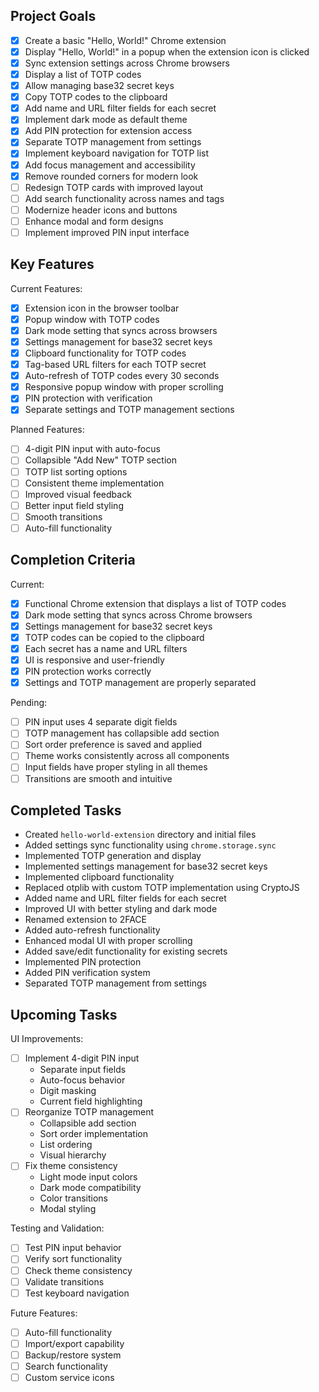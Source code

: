 ## Project Goals
- [x] Create a basic "Hello, World!" Chrome extension
- [x] Display "Hello, World!" in a popup when the extension icon is clicked
- [x] Sync extension settings across Chrome browsers
- [x] Display a list of TOTP codes
- [x] Allow managing base32 secret keys
- [x] Copy TOTP codes to the clipboard
- [x] Add name and URL filter fields for each secret
- [x] Implement dark mode as default theme
- [x] Add PIN protection for extension access
- [x] Separate TOTP management from settings
- [x] Implement keyboard navigation for TOTP list
- [x] Add focus management and accessibility
- [x] Remove rounded corners for modern look
- [ ] Redesign TOTP cards with improved layout
- [ ] Add search functionality across names and tags
- [ ] Modernize header icons and buttons
- [ ] Enhance modal and form designs
- [ ] Implement improved PIN input interface

## Key Features
Current Features:
- [x] Extension icon in the browser toolbar
- [x] Popup window with TOTP codes
- [x] Dark mode setting that syncs across browsers
- [x] Settings management for base32 secret keys
- [x] Clipboard functionality for TOTP codes
- [x] Tag-based URL filters for each TOTP secret
- [x] Auto-refresh of TOTP codes every 30 seconds
- [x] Responsive popup window with proper scrolling
- [x] PIN protection with verification
- [x] Separate settings and TOTP management sections

Planned Features:
- [ ] 4-digit PIN input with auto-focus
- [ ] Collapsible "Add New" TOTP section
- [ ] TOTP list sorting options
- [ ] Consistent theme implementation
- [ ] Improved visual feedback
- [ ] Better input field styling
- [ ] Smooth transitions
- [ ] Auto-fill functionality

## Completion Criteria
Current:
- [x] Functional Chrome extension that displays a list of TOTP codes
- [x] Dark mode setting that syncs across Chrome browsers
- [x] Settings management for base32 secret keys
- [x] TOTP codes can be copied to the clipboard
- [x] Each secret has a name and URL filters
- [x] UI is responsive and user-friendly
- [x] PIN protection works correctly
- [x] Settings and TOTP management are properly separated

Pending:
- [ ] PIN input uses 4 separate digit fields
- [ ] TOTP management has collapsible add section
- [ ] Sort order preference is saved and applied
- [ ] Theme works consistently across all components
- [ ] Input fields have proper styling in all themes
- [ ] Transitions are smooth and intuitive

## Completed Tasks
- Created `hello-world-extension` directory and initial files
- Added settings sync functionality using `chrome.storage.sync`
- Implemented TOTP generation and display
- Implemented settings management for base32 secret keys
- Implemented clipboard functionality
- Replaced otplib with custom TOTP implementation using CryptoJS
- Added name and URL filter fields for each secret
- Improved UI with better styling and dark mode
- Renamed extension to 2FACE
- Added auto-refresh functionality
- Enhanced modal UI with proper scrolling
- Added save/edit functionality for existing secrets
- Implemented PIN protection
- Added PIN verification system
- Separated TOTP management from settings

## Upcoming Tasks
UI Improvements:
- [ ] Implement 4-digit PIN input
  * Separate input fields
  * Auto-focus behavior
  * Digit masking
  * Current field highlighting
- [ ] Reorganize TOTP management
  * Collapsible add section
  * Sort order implementation
  * List ordering
  * Visual hierarchy
- [ ] Fix theme consistency
  * Light mode input colors
  * Dark mode compatibility
  * Color transitions
  * Modal styling

Testing and Validation:
- [ ] Test PIN input behavior
- [ ] Verify sort functionality
- [ ] Check theme consistency
- [ ] Validate transitions
- [ ] Test keyboard navigation

Future Features:
- [ ] Auto-fill functionality
- [ ] Import/export capability
- [ ] Backup/restore system
- [ ] Search functionality
- [ ] Custom service icons